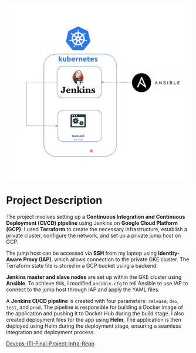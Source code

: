 ![project](project.png)

# Project Description

The project involves setting up a **Continuous Integration and Continuous Deployment (CI/CD) pipeline** using Jenkins on **Google Cloud Platform (GCP)**. I used **Terraform** to create the necessary infrastructure, establish a private cluster, configure the network, and set up a private jump host on GCP.

The jump host can be accessed via **SSH** from my laptop using **Identity-Aware Proxy (IAP)**, which allows connection to the private GKE cluster. The Terraform state file is stored in a GCP bucket using a backend.

**Jenkins master and slave nodes** are set up within the GKE cluster using **Ansible**. To achieve this, I modified `ansible.cfg` to tell Ansible to use IAP to connect to the jump host through IAP and apply the YAML files.

A **Jenkins CI/CD pipeline** is created with four parameters: `release`, `dev`, `test`, and `prod`. The pipeline is responsible for building a Docker image of the application and pushing it to Docker Hub during the build stage. I also created deployment files for the app using **Helm**. The application is then deployed using Helm during the deployment stage, ensuring a seamless integration and deployment process.

[Devops-ITI-Final-Project-Infra-Repo](https://github.com/AhmedIbrahim-CS/Devops-ITI-Final-Project-Infra-Repo.git)
